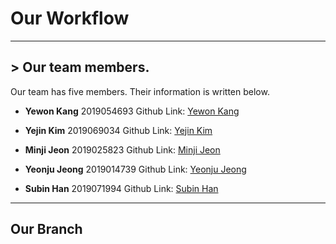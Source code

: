 # Our Workflow

* * *
## > Our team members.
Our team has five members. Their information is written below.

* **Yewon Kang**  2019054693
Github Link: [Yewon Kang](https://github.com/yewonkang00)

* **Yejin Kim**  2019069034
Github Link: [Yejin Kim](https://github.com/yejin00)

* **Minji Jeon** 2019025823
Github Link: [Minji Jeon](https://github.com/minji9924)

* **Yeonju Jeong** 2019014739
Github Link: [Yeonju Jeong](https://github.com/yeonjujeong)

* **Subin Han** 2019071994
Github Link: [Subin Han](https://github.com/hansususu)


* * *
## Our Branch

